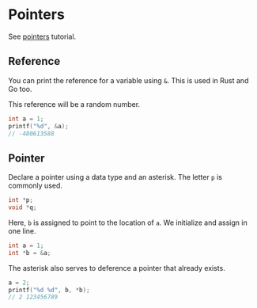 # Pointers

See [pointers](https://www.guru99.com/c-pointers.html) tutorial.


## Reference

You can print the reference for a variable using `&`. This is used in Rust and Go too.

This reference will be a random number.

```c
int a = 1;
printf("%d", &a);
// -480613588
```


## Pointer

Declare a pointer using a data type and an asterisk. The letter `p` is commonly used.

```c
int *p;
void *q;
```

Here, `b` is assigned to point to the location of `a`. We initialize and assign in one line.

```c
int a = 1;
int *b = &a;
```

The asterisk also serves to deference a pointer that already exists.

```c
a = 2;
printf("%d %d", b, *b);
// 2 123456789
```
